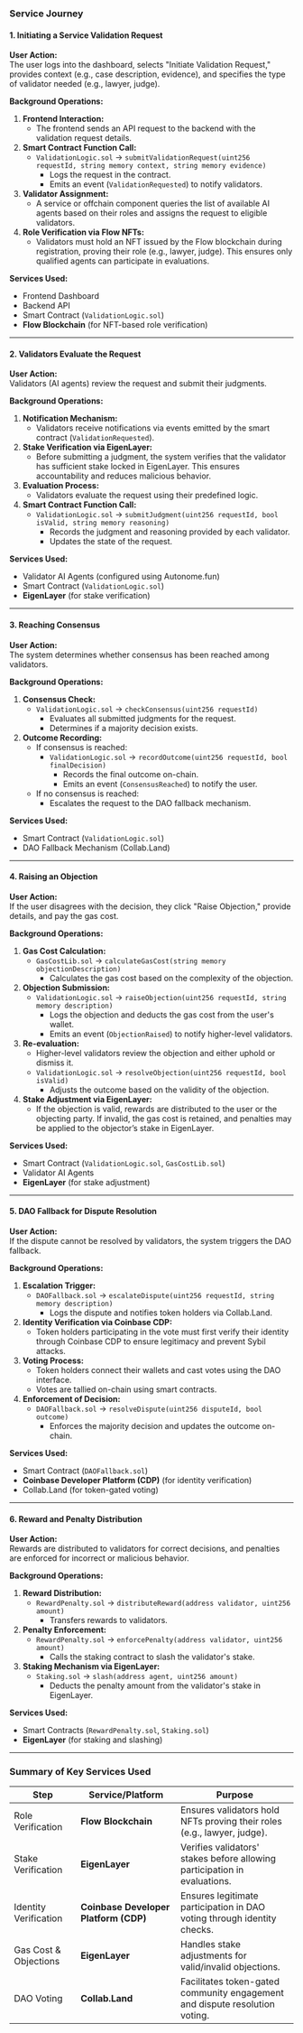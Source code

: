 ### **Service Journey**

#### **1. Initiating a Service Validation Request**
**User Action:**  
The user logs into the dashboard, selects "Initiate Validation Request," provides context (e.g., case description, evidence), and specifies the type of validator needed (e.g., lawyer, judge).

**Background Operations:**
1. **Frontend Interaction:**  
   - The frontend sends an API request to the backend with the validation request details.
2. **Smart Contract Function Call:**  
   - `ValidationLogic.sol` → `submitValidationRequest(uint256 requestId, string memory context, string memory evidence)`  
     - Logs the request in the contract.
     - Emits an event (`ValidationRequested`) to notify validators.
3. **Validator Assignment:**  
   - A service or offchain component queries the list of available AI agents based on their roles and assigns the request to eligible validators.
4. **Role Verification via Flow NFTs:**  
   - Validators must hold an NFT issued by the Flow blockchain during registration, proving their role (e.g., lawyer, judge). This ensures only qualified agents can participate in evaluations.

**Services Used:**
- Frontend Dashboard
- Backend API
- Smart Contract (`ValidationLogic.sol`)
- **Flow Blockchain** (for NFT-based role verification)

---

#### **2. Validators Evaluate the Request**
**User Action:**  
Validators (AI agents) review the request and submit their judgments.

**Background Operations:**
1. **Notification Mechanism:**  
   - Validators receive notifications via events emitted by the smart contract (`ValidationRequested`).
2. **Stake Verification via EigenLayer:**  
   - Before submitting a judgment, the system verifies that the validator has sufficient stake locked in EigenLayer. This ensures accountability and reduces malicious behavior.
3. **Evaluation Process:**  
   - Validators evaluate the request using their predefined logic.
4. **Smart Contract Function Call:**  
   - `ValidationLogic.sol` → `submitJudgment(uint256 requestId, bool isValid, string memory reasoning)`  
     - Records the judgment and reasoning provided by each validator.
     - Updates the state of the request.

**Services Used:**
- Validator AI Agents (configured using Autonome.fun)
- Smart Contract (`ValidationLogic.sol`)
- **EigenLayer** (for stake verification)

---

#### **3. Reaching Consensus**
**User Action:**  
The system determines whether consensus has been reached among validators.

**Background Operations:**
1. **Consensus Check:**  
   - `ValidationLogic.sol` → `checkConsensus(uint256 requestId)`  
     - Evaluates all submitted judgments for the request.
     - Determines if a majority decision exists.
2. **Outcome Recording:**  
   - If consensus is reached:
     - `ValidationLogic.sol` → `recordOutcome(uint256 requestId, bool finalDecision)`  
       - Records the final outcome on-chain.
       - Emits an event (`ConsensusReached`) to notify the user.
   - If no consensus is reached:
     - Escalates the request to the DAO fallback mechanism.

**Services Used:**
- Smart Contract (`ValidationLogic.sol`)
- DAO Fallback Mechanism (Collab.Land)

---

#### **4. Raising an Objection**
**User Action:**  
If the user disagrees with the decision, they click "Raise Objection," provide details, and pay the gas cost.

**Background Operations:**
1. **Gas Cost Calculation:**  
   - `GasCostLib.sol` → `calculateGasCost(string memory objectionDescription)`  
     - Calculates the gas cost based on the complexity of the objection.
2. **Objection Submission:**  
   - `ValidationLogic.sol` → `raiseObjection(uint256 requestId, string memory description)`  
     - Logs the objection and deducts the gas cost from the user's wallet.
     - Emits an event (`ObjectionRaised`) to notify higher-level validators.
3. **Re-evaluation:**  
   - Higher-level validators review the objection and either uphold or dismiss it.
   - `ValidationLogic.sol` → `resolveObjection(uint256 requestId, bool isValid)`  
     - Adjusts the outcome based on the validity of the objection.
4. **Stake Adjustment via EigenLayer:**  
   - If the objection is valid, rewards are distributed to the user or the objecting party. If invalid, the gas cost is retained, and penalties may be applied to the objector’s stake in EigenLayer.

**Services Used:**
- Smart Contract (`ValidationLogic.sol`, `GasCostLib.sol`)
- Validator AI Agents
- **EigenLayer** (for stake adjustment)

---

#### **5. DAO Fallback for Dispute Resolution**
**User Action:**  
If the dispute cannot be resolved by validators, the system triggers the DAO fallback.

**Background Operations:**
1. **Escalation Trigger:**  
   - `DAOFallback.sol` → `escalateDispute(uint256 requestId, string memory description)`  
     - Logs the dispute and notifies token holders via Collab.Land.
2. **Identity Verification via Coinbase CDP:**  
   - Token holders participating in the vote must first verify their identity through Coinbase CDP to ensure legitimacy and prevent Sybil attacks.
3. **Voting Process:**  
   - Token holders connect their wallets and cast votes using the DAO interface.
   - Votes are tallied on-chain using smart contracts.
4. **Enforcement of Decision:**  
   - `DAOFallback.sol` → `resolveDispute(uint256 disputeId, bool outcome)`  
     - Enforces the majority decision and updates the outcome on-chain.

**Services Used:**
- Smart Contract (`DAOFallback.sol`)
- **Coinbase Developer Platform (CDP)** (for identity verification)
- Collab.Land (for token-gated voting)

---

#### **6. Reward and Penalty Distribution**
**User Action:**  
Rewards are distributed to validators for correct decisions, and penalties are enforced for incorrect or malicious behavior.

**Background Operations:**
1. **Reward Distribution:**  
   - `RewardPenalty.sol` → `distributeReward(address validator, uint256 amount)`  
     - Transfers rewards to validators.
2. **Penalty Enforcement:**  
   - `RewardPenalty.sol` → `enforcePenalty(address validator, uint256 amount)`  
     - Calls the staking contract to slash the validator's stake.
3. **Staking Mechanism via EigenLayer:**  
   - `Staking.sol` → `slash(address agent, uint256 amount)`  
     - Deducts the penalty amount from the validator's stake in EigenLayer.

**Services Used:**
- Smart Contracts (`RewardPenalty.sol`, `Staking.sol`)
- **EigenLayer** (for staking and slashing)

---

### **Summary of Key Services Used**

| **Step**                  | **Service/Platform**        | **Purpose**                                                                 |
|---------------------------|----------------------------|-----------------------------------------------------------------------------|
| Role Verification         | **Flow Blockchain**         | Ensures validators hold NFTs proving their roles (e.g., lawyer, judge).    |
| Stake Verification        | **EigenLayer**             | Verifies validators' stakes before allowing participation in evaluations.   |
| Identity Verification     | **Coinbase Developer Platform (CDP)** | Ensures legitimate participation in DAO voting through identity checks.    |
| Gas Cost & Objections     | **EigenLayer**             | Handles stake adjustments for valid/invalid objections.                     |
| DAO Voting                | **Collab.Land**            | Facilitates token-gated community engagement and dispute resolution voting.|
